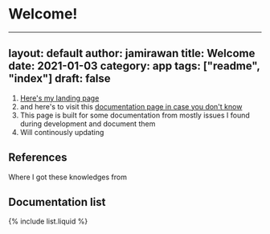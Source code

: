 # Welcome! 

---
layout: default
author: jamirawan
title:  Welcome
date: 2021-01-03
category: app
tags: ["readme", "index"]
draft: false
---


1. [Here's my landing page](https://irawan.io)
2. and here's to visit this [documentation page in case you don't know](https://jamirawan.github.io/docs/)
2. This page is built for some documentation from mostly issues I found during development and document them
3. Will continously updating

## References
Where I got these knowledges from



## Documentation list 

{% include list.liquid %}









